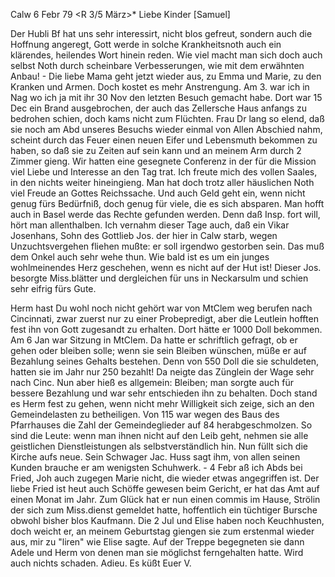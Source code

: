  Calw 6 Febr 79
 <R 3/5 März>*
Liebe Kinder [Samuel]

Der Hubli Bf hat uns sehr interessirt, nicht blos gefreut, sondern auch die Hoffnung angeregt, Gott werde in solche Krankheitsnoth auch ein klärendes, heilendes Wort hinein reden. Wie viel macht man sich doch auch selbst Noth durch scheinbare Verbesserungen, wie mit dem erwähnten Anbau! - Die liebe Mama geht jetzt wieder aus, zu Emma und Marie, zu den Kranken und Armen. Doch kostet es mehr Anstrengung. Am 3. war ich in Nag wo ich ja mit ihr 30 Nov den letzten Besuch gemacht habe. Dort war 15 Dec ein Brand ausgebrochen, der auch das Zellersche Haus anfangs zu bedrohen schien, doch kams nicht zum Flüchten. Frau Dr lang so elend, daß sie noch am Abd unseres Besuchs wieder einmal von Allen Abschied nahm, scheint durch das Feuer einen neuen Eifer und Lebensmuth bekommen zu haben, so daß sie zu Zeiten auf sein kann und an meinem Arm durch 2 Zimmer gieng. Wir hatten eine gesegnete Conferenz in der für die Mission viel Liebe und Interesse an den Tag trat. Ich freute mich des vollen Saales, in den nichts weiter hineingieng. Man hat doch trotz aller häuslichen Noth viel Freude an Gottes Reichssache. Und auch Geld geht ein, wenn nicht genug fürs Bedürfniß, doch genug für viele, die es sich absparen. Man hofft auch in Basel werde das Rechte gefunden werden. Denn daß Insp. fort will, hört man allenthalben. Ich vernahm dieser Tage auch, daß ein Vikar Josenhans, Sohn des Gottlieb Jos. der hier in Calw starb, wegen Unzuchtsvergehen fliehen mußte: er soll irgendwo gestorben sein. Das muß dem Onkel auch sehr wehe thun. Wie bald ist es um ein junges wohlmeinendes Herz geschehen, wenn es nicht auf der Hut ist! Dieser Jos. besorgte Miss.blätter und dergleichen für uns in Neckarsulm und schien sehr eifrig fürs Gute.

Herm hast Du wohl noch nicht gehört war von MtClem weg berufen nach Cincinnati, zwar zuerst nur zu einer Probepredigt, aber die Leutlein hofften fest ihn von Gott zugesandt zu erhalten. Dort hätte er 1000 Doll bekommen. Am 6 Jan war Sitzung in MtClem. Da hatte er schriftlich gefragt, ob er gehen oder bleiben solle; wenn sie sein Bleiben wünschen, müße er auf Bezahlung seines Gehalts bestehen. Denn von 550 Doll die sie schuldeten, hatten sie im Jahr nur 250 bezahlt! Da neigte das Zünglein der Wage sehr nach Cinc. Nun aber hieß es allgemein: Bleiben; man sorgte auch für bessere Bezahlung und war sehr entschieden ihn zu behalten. Doch stand es Herm fest zu gehen, wenn nicht mehr Willigkeit sich zeige, sich an den Gemeindelasten zu betheiligen. Von 115 war wegen des Baus des Pfarrhauses die Zahl der Gemeindeglieder auf 84 herabgeschmolzen. So sind die Leute: wenn man ihnen nicht auf den Leib geht, nehmen sie alle geistlichen Dienstleistungen als selbstverständlich hin. Nun füllt sich die Kirche aufs neue. Sein Schwager Jac. Huss sagt ihm, von allen seinen Kunden brauche er am wenigsten Schuhwerk. - 4 Febr aß ich Abds bei Fried, Joh auch zugegen Marie nicht, die wieder etwas angegriffen ist. Der liebe Fried ist heut auch Schöffe gewesen beim Gericht, er hat das Amt auf einen Monat im Jahr. Zum Glück hat er nun einen commis im Hause, Strölin der sich zum Miss.dienst gemeldet hatte, hoffentlich ein tüchtiger Bursche obwohl bisher blos Kaufmann. Die 2 Jul und Elise haben noch Keuchhusten, doch weicht er, an meinem Geburtstag giengen sie zum erstenmal wieder aus, mir zu "liren" wie Elise sagte. Auf der Treppe begegneten sie dann Adele und Herm von denen man sie möglichst ferngehalten hatte. Wird auch nichts schaden. Adieu.
 Es küßt Euer V.
